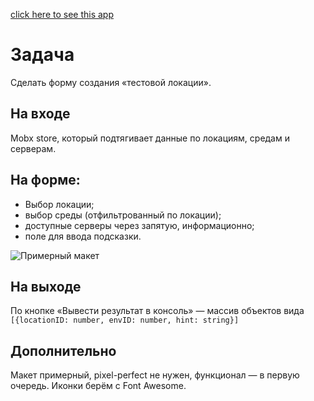 <a href='https://test-react-mobx.vercel.app/' target="_blank" rel="noopener noreferrer nofollow"> click here to see this app </a>

# Задача

Сделать форму создания «тестовой локации».

## На входе

Mobx store, который подтягивает данные по локациям, средам и серверам.

## На форме:

- Выбор локации;
- выбор среды (отфильтрованный по локации);
- доступные серверы через запятую, информационно;
- поле для ввода подсказки.

![Примерный макет](https://raw.githubusercontent.com/BATCOH/mp-test/master/todo.png)

## На выходе

По кнопке «Вывести результат в консоль» — массив объектов вида `[{locationID: number, envID: number, hint: string}]`

## Дополнительно

Макет примерный, pixel-perfect не нужен, функционал — в первую очередь.
Иконки берём с Font Awesome.

